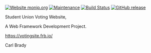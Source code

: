 [![Website monip.org](https://img.shields.io/website-up-down-green-red/http/monip.org.svg)](https://carlbrady.ie/) 
[![Maintenance](https://img.shields.io/badge/Maintained%3F-yes-green.svg)](https://github.com/B00084475/SUVoting/commits/master)
[![Build Status](https://travis-ci.com/B00084475/SUVoting.svg?token=JpsKjP1oNsRGd8rDzwGK&branch=master)](https://travis-ci.com/B00084475/SUVoting)
[![GitHub release](https://img.shields.io/github/release/Naereen/StrapDown.js.svg)](https://GitHub.com/B00084475/SUVoting/releases/)

Student Union Voting Website, 

A Web Framework Development Project.

https://votingsite.frb.io/

Carl Brady
